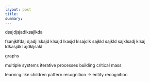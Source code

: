 ```yaml
---
layout: post
title:
summary:
---
```





dsajdjsjadlksajlkda

fsanjklfdaj djadj lskajd klsajd lkasjd klsajdlk sajkld sajkld sajklsadj klsaj ldkasjdkl ajdkljsakl

graphs

multiple systems
iterative processes
building critical mass

learning like children
pattern recognition -> entity recognition






